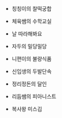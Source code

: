 ﻿* 칭칭이의 찰떡궁합
   

* 체육쌤의 수학교실
    

* 날 따라해봐요
    

* 자두의 밀당밀당
    

* 니편이의 불량식품
    

* 신입생의 두발단속
   

* 정리정돈의 달인
    

* 리듬쌤의 피아니스트
   

* 복사왕 미스김
    
